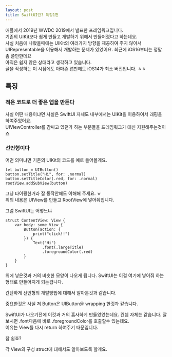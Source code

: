 ```yaml
---
layout: post
title: SwiftUI란? 특징1편
---
```


애플에서 2019년 WWDC 2019에서 발표한 프레임워크입니다.  
기존의 UIKit보다 쉽게 만들고 개발하기 위해서 만들어졌다고 하는데요.  
사실 처음에 나왔을때에는 UIKit의 여러가지 방향을 제공하여 주지 않아서 UIRepresentable을 이용해서 개발하는 문제가 있었어요.
최근에 iOS16부터는 정말 좀 쓸만한데요  
아직은 쉽지 않은 상태라고 생각하고 있습니다.  
글을 작성하는 이 시점에도 아마존 앱만해도 iOS14가 최소 버전입니다. ㅎㅎ

## 특징
### 적은 코드로 더 좋은 앱을 만든다
사실 어떤 내용이냐면 사실은 SwiftUI 자체도 내부에서는 UIKit을 이용하여서 래핑을 하여주었어요.  
UIViewController를 감싸고 있던가 하는 부분들을 프레임워크가 대신 지원해주는것이죠

### 선언형이다
어떤 의미냐면 기존의 UIKit의 코드를 예로 들어볼게요.
```
let button = UIButton()
button.setTitle("Hi", for: .normal)
button.setTitleColor(.red, for: .normal)
rootView.addSubView(button)
```
그냥 타이핑한거라 잘 동작안해도 이해해 주세요. ㅠ  
위의 내용은 UIView를 만들고  RootView에 넣어줘입니다.

그럼 SwiftUI는 어떻느냐
```
struct ContentView: View {
    var body: some View {
        Button(action: {
            print("click!!")
        }) {
            Text("Hi")
                .font(.largeTitle)
                .foregroundColor(.red)
        }
    }
}
```

위에 넣은것과 거의 비슷한 모양이 나오게 됩니다.
SwiftUI는 이걸 여기에 넣어줘 하는 형태로 만들어지게 되는겁니다.

간단하게 선언형의 개발방법에 대해서 알아본것과 같습니다.

중요한것은 사실 저 Button은 UIButton을 wrapping 한것과 같습니다.

SwiftUI가 나오기전에 이것과 거의 흡사하게 만들었었는데요.
컨셉 자체는 같습니다.
잘보시면 .font다음에 바로 .foregroundColor를 호출할수 있는데요.  
이유는 View를 다시 return 하여주기 때문입니다.

참 쉽죠?

각 View의 구성 struct에 대해서도 알아보도록 할게요.
